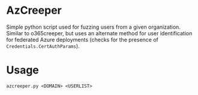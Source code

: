 # AzCreeper
Simple python script used for fuzzing users from a given organization. Similar to o365creeper, but uses an alternate method for user identification for federated Azure deployments (checks for the presence of `Credentials.CertAuthParams`).

# Usage
```
azcreeper.py <DOMAIN> <USERLIST>
```
